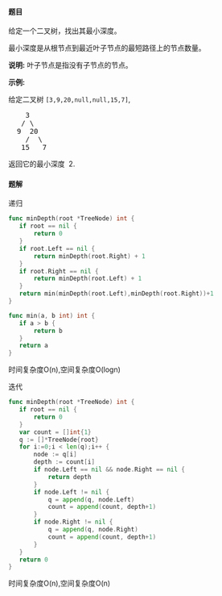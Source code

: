 #### 题目
<p>给定一个二叉树，找出其最小深度。</p>

<p>最小深度是从根节点到最近叶子节点的最短路径上的节点数量。</p>

<p><strong>说明:</strong>&nbsp;叶子节点是指没有子节点的节点。</p>

<p><strong>示例:</strong></p>

<p>给定二叉树&nbsp;<code>[3,9,20,null,null,15,7]</code>,</p>

<pre>    3
   / \
  9  20
    /  \
   15   7</pre>

<p>返回它的最小深度 &nbsp;2.</p>


 #### 题解
 递归
 ```go
func minDepth(root *TreeNode) int {
	if root == nil {
		return 0
	}
	if root.Left == nil {
		return minDepth(root.Right) + 1
	}
	if root.Right == nil {
		return minDepth(root.Left) + 1
	}
	return min(minDepth(root.Left),minDepth(root.Right))+1
}

func min(a, b int) int {
	if a > b {
		return b
	}
	return a
}

```
时间复杂度O(n),空间复杂度O(logn)

 迭代
 ```go 
 func minDepth(root *TreeNode) int {
 	if root == nil {
 		return 0
 	}
 	var count = []int{1}
 	q := []*TreeNode{root}
 	for i:=0;i < len(q);i++ {
 		node := q[i]
 		depth := count[i]
 		if node.Left == nil && node.Right == nil {
 			return depth
 		}
 		if node.Left != nil {
 			q = append(q, node.Left)
 			count = append(count, depth+1)
 		}
 		if node.Right != nil {
 			q = append(q, node.Right)
 			count = append(count, depth+1)
 		}
 	}
 	return 0
 }
```
时间复杂度O(n),空间复杂度O(n)